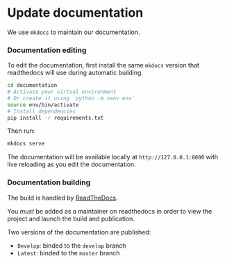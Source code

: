 # Update documentation

We use `mkdocs` to maintain our documentation.

### Documentation editing

To edit the documentation, first install the same `mkdocs` version that readthedocs will use during automatic building.

```bash
cd documentation
# Activate your virtual environment
# Or create it using `python -m venv env`
source env/bin/activate
# Install dependencies
pip install -r requirements.txt
```

Then run:

```bash
mkdocs serve
```

The documentation will be available locally at `http://127.0.0.1:8000` with live reloading as you edit the documentation.

### Documentation building

The build is handled by [ReadTheDocs](https://readthedocs.org/).

You _must_ be added as a maintainer on readthedocs in order to view the project and launch the build and publication.

Two versions of the documentation are published:

- `Develop`: binded to the `develop` branch
- `Latest`: binded to the `master` branch
